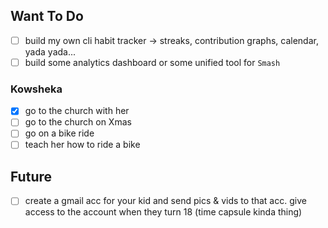 ## Want To Do 
- [ ] build my own cli habit tracker -> streaks, contribution graphs, calendar, yada yada...
- [ ] build some analytics dashboard or some unified tool for `Smash`

### Kowsheka
 - [x] go to the church with her
 - [ ] go to the church on Xmas
 - [ ] go on a bike ride
 - [ ] teach her how to ride a bike

## Future
- [ ] create a gmail acc for your kid and send pics & vids to that acc. give access to the account when they turn 18 (time capsule kinda thing)
